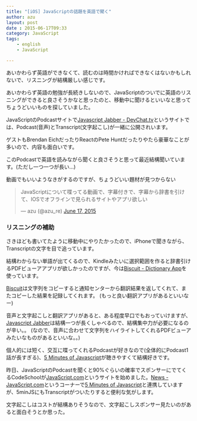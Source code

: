```yaml
---
title: "[iOS] JavaScriptの話題を英語で聞く"
author: azu
layout: post
date : 2015-06-17T09:33
category: JavaScript
tags:
    - english
    - JavaScript

---
```


あいかわらず英語ができなくて、読むのは時間かければできなくはないかもしれないで、リスニングが結構厳しい感じです。

あいかわらず英語の勉強が長続きしないので、JavaScriptのついでに英語のリスニングができると良さそうかなと思ったのと、移動中に聞けるといいなと思ってちょうどいいものを探していました。

JavaScriptのPodcastサイトで[Javascript Jabber - DevChat.tv](http://devchat.tv/js-jabber "Javascript Jabber - DevChat.tv")というサイトでは、Podcast(音声)とTranscript(文字起こし)が一緒に公開されいます。

ゲストもBrendan EichだったりReactのPete Huntだったりやたら豪華なことが多いので、内容も面白いです。

このPodcastで英語を読みながら聞くと良さそうと思って最近結構聞いています。(ただし一つ一つが長い…)

動画でもいいようなきがするのですが、ちょうどいい題材が見つからない

<blockquote class="twitter-tweet" lang="en"><p lang="ja" dir="ltr">JavaScriptについて喋ってる動画で、字幕付きで、字幕から辞書を引けて、IOSでオフラインで見られるサイトやアプリ欲しい</p>&mdash; azu (@azu_re) <a href="https://twitter.com/azu_re/status/610974338137731072">June 17, 2015</a></blockquote>
<script async src="//platform.twitter.com/widgets.js" charset="utf-8"></script>

### リスニングの補助

さきほども書いてたように移動中にやりたかったので、iPhoneで聞きながら、Transcriptの文字を目で追っています。

結構わからない単語が出てくるので、Kindleみたいに選択範囲を作ると辞書引けるPDFビューアアプリが欲しかったのですが、今は[Biscuit - Dictionary App](http://getbiscuit.com/ "Biscuit - Dictionary App")を使っています。

[Biscuit](http://getbiscuit.com/ "Biscuit")は文字列をコピーすると通知センターから翻訳結果を返してくれて、またコピーした結果を記録してくれます。
(もっと良い翻訳アプリがあるといいなー)

音声と文字起こしと翻訳アプリがあると、ある程度早口でもおっていけますが、[Javascript Jabber](http://devchat.tv/js-jabber "Javascript Jabber - DevChat.tv")は結構一つが長くしゃべるので、結構集中力が必要になるのが辛い。。
(なので、音声に合わせて文字列をハイライトしてくれるPDFビューアみたいなものがあるといいな。。)

個人的には短く、交互に喋ってくれるPodcastが好きなので(全体的にPodcast1話が長すぎる)、[5 Minutes of Javascript](https://fivejs.codeschool.com/ "5 Minutes of Javascript")が聴きやすくて結構好きです。

昨日、JavaScriptのPodcastを聞くと90%ぐらいの確率でスポンサーにでてくるCodeSchoolが[JavaScript.com](https://www.javascript.com/ "JavaScript.com")というサイトを始めました。[News - JavaScript.com](https://www.javascript.com/news "News - JavaScript.com")というコーナーで[5 Minutes of Javascript](https://fivejs.codeschool.com/ "5 Minutes of Javascript")と連携していますが、5minJSにもTranscriptがついたりすると便利な気がします。

文字起こしはコストが結構ありそうなので、文字起こしスポンサー見たいのがあると面白そうとか思った。